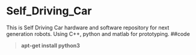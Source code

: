 # Self_Driving_Car
This is Self Driving Car hardware and  software repository for next generation robots. Using C++, python and matlab for prototyping.
##code
>**apt-get install python3**
